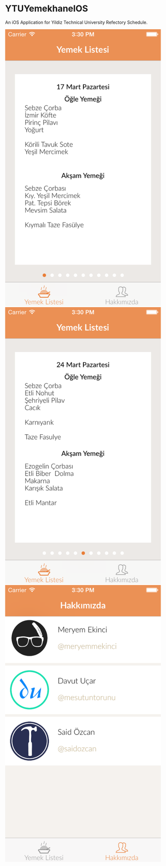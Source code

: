 YTUYemekhaneIOS
===============

An iOS Application for Yildiz Technical University Refectory Schedule.

![Yıldız Yemek](https://github.com/TowerLabs/YTUYemekhaneIOS/blob/master/ss1.png?raw=true)<br/>
![Yıldız Yemek](https://github.com/TowerLabs/YTUYemekhaneIOS/blob/master/ss2.png?raw=true)<br/>
![Yıldız Yemek](https://github.com/TowerLabs/YTUYemekhaneIOS/blob/master/ss3.png?raw=true)
